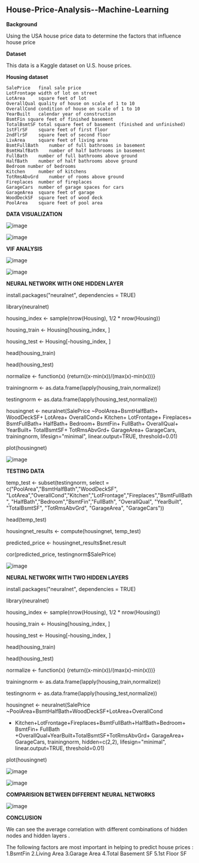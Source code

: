 ## House-Price-Analysis--Machine-Learning

**Background**

Using the USA house price data to determine the factors that influence house price

**Dataset**

This data is a Kaggle dataset on U.S. house prices.

**Housing dataset**

	SalePrice	final sale price
	LotFrontage	width of lot on street
	LotArea		square feet of lot
	OverallQual	quality of house on scale of 1 to 10
	OverallCond	condition of house on scale of 1 to 10
	YearBuilt	calendar year of construction
	BsmtFin	square feet of finished basement
	TotalBsmtSF	total square feet of basement (finished and unfinished)
	1stFlrSF	square feet of first floor
	2ndFlrSF	square feet of second floor
	LivArea		square feet of living area
	BsmtFullBath	number of full bathrooms in basement
	BsmtHalfBath	number of half bathrooms in basement
	FullBath	number of full bathrooms above ground
	HalfBath	number of half bathrooms above ground
	Bedroom	number of bedrooms
	Kitchen		number of kitchens
	TotRmsAbvGrd	number of rooms above ground
	Fireplaces	number of fireplaces
	GarageCars	number of garage spaces for cars
	GarageArea	square feet of garage
	WoodDeckSF	square feet of wood deck
	PoolArea	square feet of pool area
  
  **DATA VISUALIZATION**
  
  ![image](https://user-images.githubusercontent.com/100436462/221032594-b48c21bf-b945-4bdb-9152-8609d59ea7e1.png)

![image](https://user-images.githubusercontent.com/100436462/221032728-41bc9035-36c5-4538-920b-da0a79d9b601.png)

**VIF ANALYSIS**

![image](https://user-images.githubusercontent.com/100436462/221032901-6501c99a-73aa-473c-b779-cf94548a7cbf.png)

![image](https://user-images.githubusercontent.com/100436462/221032974-ca6bcb8f-1ee9-48d0-9fa6-e7ce50156474.png)

**NEURAL NETWORK WITH ONE HIDDEN LAYER**

install.packages("neuralnet", dependencies = TRUE)

library(neuralnet)

housing_index <- sample(nrow(Housing), 1/2 * nrow(Housing))

housing_train <- Housing[housing_index, ]

housing_test <- Housing[-housing_index, ]

head(housing_train)

 head(housing_test)
 
normalize <- function(x) {return((x-min(x))/(max(x)-min(x)))}

trainingnorm <- as.data.frame(lapply(housing_train,normalize))

testingnorm <- as.data.frame(lapply(housing_test,normalize))

housingnet <- neuralnet(SalePrice ~PoolArea+BsmtHalfBath+ WoodDeckSF+ LotArea+ OverallCond+ Kitchen+ LotFrontage+ Fireplaces+ BsmtFullBath+ HalfBath+ Bedroom+ BsmtFin+ FullBath+ OverallQual+ YearBuilt+ TotalBsmtSF+ TotRmsAbvGrd+ GarageArea+ GarageCars, trainingnorm, lifesign="minimal", linear.output=TRUE, threshold=0.01)

plot(housingnet)

![image](https://user-images.githubusercontent.com/100436462/221033564-2eeb4ead-a069-4af3-b42d-1e72b538a1e0.png)

**TESTING DATA**

temp_test <- subset(testingnorm, select = c("PoolArea","BsmtHalfBath","WoodDeckSF",
"LotArea","OverallCond","Kitchen","LotFrontage","Fireplaces","BsmtFullBath",
"HalfBath","Bedroom","BsmtFin","FullBath", "OverallQual", "YearBuilt", "TotalBsmtSF", "TotRmsAbvGrd", "GarageArea", "GarageCars"))

head(temp_test)

housingnet_results <- compute(housingnet, temp_test)

predicted_price <- housingnet_results$net.result

cor(predicted_price, testingnorm$SalePrice)

![image](https://user-images.githubusercontent.com/100436462/221033984-8d404374-aa0e-4d30-a084-41a68f84a79b.png)

**NEURAL NETWORK WITH TWO HIDDEN LAYERS**

install.packages("neuralnet", dependencies = TRUE)

library(neuralnet)

housing_index <- sample(nrow(Housing), 1/2 * nrow(Housing))

housing_train <- Housing[housing_index, ]

housing_test <- Housing[-housing_index, ]

head(housing_train)

 head(housing_test)
 
normalize <- function(x) {return((x-min(x))/(max(x)-min(x)))}

trainingnorm <- as.data.frame(lapply(housing_train,normalize))

testingnorm <- as.data.frame(lapply(housing_test,normalize))

housingnet <- neuralnet(SalePrice ~PoolArea+BsmtHalfBath+WoodDeckSF+LotArea+OverallCond
+ Kitchen+LotFrontage+Fireplaces+BsmtFullBath+HalfBath+Bedroom+ BsmtFin+ FullBath
+OverallQual+YearBuilt+TotalBsmtSF+TotRmsAbvGrd+ GarageArea+ GarageCars, trainingnorm, hidden=c(2,2), lifesign="minimal", linear.output=TRUE, threshold=0.01)

plot(housingnet)

![image](https://user-images.githubusercontent.com/100436462/221034480-cfee0984-325c-4776-9c37-2ccee4ceb2ee.png)

![image](https://user-images.githubusercontent.com/100436462/221034537-f807cde5-5d9c-43ff-b5bc-201ed19169ff.png)

**COMPARISION BETWEEN DIFFERENT NEURAL NETWORKS**

![image](https://user-images.githubusercontent.com/100436462/221034868-4ff7a66c-5db5-4f33-9954-f452d6bb1237.png)

**CONCLUSION**

We can see the average correlation with different combinations of hidden nodes and hidden layers .

The following factors are most important in helping to predict house prices :
1.BsmtFin
2.Living Area
3.Garage Area
4.Total Basement SF
5.1st Floor SF









	
